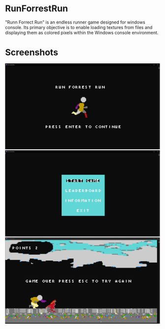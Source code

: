 # RunForrestRun

"Runn Forrect Run" is an endless runner game designed for windows console. Its primary objective is to enable loading textures from files and displaying them as colored pixels within the Windows console environment.

# Screenshots
![Image1](i1.png)
![Image2](i2.png)
![Image3](i3.png)
